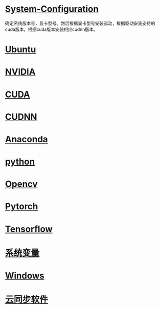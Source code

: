 # [System-Configuration](https://github.com/John-Joe/System-Configuration)
确定系统版本号，显卡型号。然后根据显卡型号安装驱动，根据驱动安装支持的cuda版本，根据cuda版本安装相应cudnn版本。


# [Ubuntu](Ubuntu.md)
# [NVIDIA](NVIDIA.md)
# [CUDA](CUDA.md)
# [CUDNN](CUDNN.md)
# [Anaconda](Anaconda.md)
# [python](python.md)
# [Opencv](OpenCV.md)
# [Pytorch](Pytorch.md)
# [Tensorflow](Tensorflow.md)
# [系统变量](系统变量.md)
# [Windows](Windows.md)
# [云同步软件](云同步软件.md)
